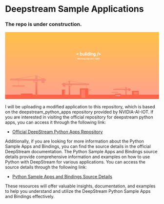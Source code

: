 # Deepstream Sample Applications
### The repo is under construction.
<img src  = "Building.png">

I will be uploading a modified application to this repository, which is based on the deepstream_python_apps repository provided by NVIDIA-AI-IOT. If you are interested in visiting the official repository for deepstream python apps, you can access it through the following link:

- [Official DeepStream Python Apps Repository](https://github.com/NVIDIA-AI-IOT/deepstream_python_apps)

Additionally, if you are looking for more information about the Python Sample Apps and Bindings, you can find the source details in the official DeepStream documentation. The Python Sample Apps and Bindings source details provide comprehensive information and examples on how to use Python with DeepStream for various applications. You can access the source details through the following link:

- [Python Sample Apps and Bindings Source Details](https://docs.nvidia.com/metropolis/deepstream/dev-guide/text/DS_Python_Sample_Apps.html)

These resources will offer valuable insights, documentation, and examples to help you understand and utilize the DeepStream Python Sample Apps and Bindings effectively.

